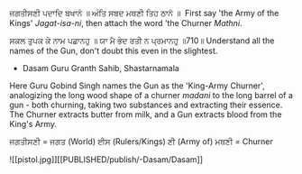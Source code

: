 ਜਗਤੀਸਣੀ ਪਦਾਦਿ ਬਖਾਨੋ ॥ ਅੰਤਿ ਸਬਦ ਮਥਣੀ ਤਿਹ ਠਾਨੋ ॥ ⁣
First say 'the Army of the Kings' *Jagat-isa-ni*, then attach the word 'the Churner *Mathni*.⁣

ਸਕਲ ਤੁਪਕ ਕੇ ਨਾਮ ਪਛਾਨਹੁ ॥ ਯਾ ਮੈ ਭੇਦ ਰਤੀ ਨ ਪ੍ਰਮਾਨਹੁ ॥710॥⁣
Understand all the names of the Gun, don't doubt this even in the slightest. ⁣

- Dasam Guru Granth Sahib, Shastarnamala
  
Here Guru Gobind Singh names the Gun as the 'King-Army Churner', analogizing the long wood shape of a churner *madani* to the long barrel of a gun - both churning, taking two substances and extracting their essence. The Churner extracts butter from milk, and a Gun extracts blood from the King's Army. ⁣

ਜਗਤੀਸਣੀ = ਜਗਤ (World) ਈਸ (Rulers/Kings) ਣੀ (Army of)⁣
ਮਥਣੀ = Churner

![[pistol.jpg]][[PUBLISHED/publish/-Dasam/Dasam]] 